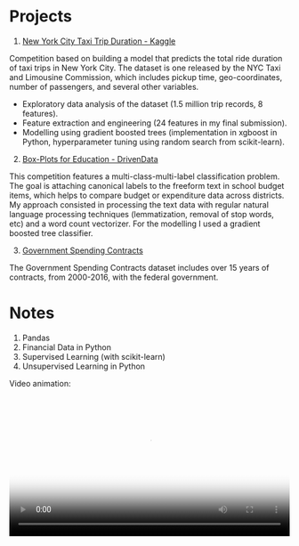 # Projects

1. [New York City Taxi Trip Duration - Kaggle](nyc.md)

 Competition based on building a model that predicts the total ride duration of taxi trips in New York City. The dataset is one released by the NYC Taxi and Limousine Commission, which includes pickup time, geo-coordinates, number of passengers, and several other variables.
 - Exploratory data analysis of the dataset (1.5 million trip records, 8 features).
 - Feature extraction and engineering (24 features in my final submission).
 - Modelling using gradient boosted trees (implementation in xgboost in Python, hyperparameter tuning using random search from scikit-learn).

2. [Box-Plots for Education - DrivenData](boxplots.md)

 This competition features a multi-class-multi-label classification problem. The goal is attaching canonical labels to the freeform text in school budget items, which helps to compare budget or expenditure data across districts.
My approach consisted in processing the text data with regular natural language processing techniques (lemmatization, removal of stop words, etc) and a word count vectorizer. For the modelling I used a gradient boosted tree classifier.

3. [Government Spending Contracts](gov.md)

 The Government Spending Contracts dataset includes over 15 years of contracts, from 2000-2016, with the federal government.    

# Notes

1. Pandas
2. Financial Data in Python
3. Supervised Learning (with scikit-learn)
4. Unsupervised Learning in Python


Video animation:

<video src="videos/states2.mp4" poster="videos/poster-states.png" width="100%" height="auto" controls preload></video>

